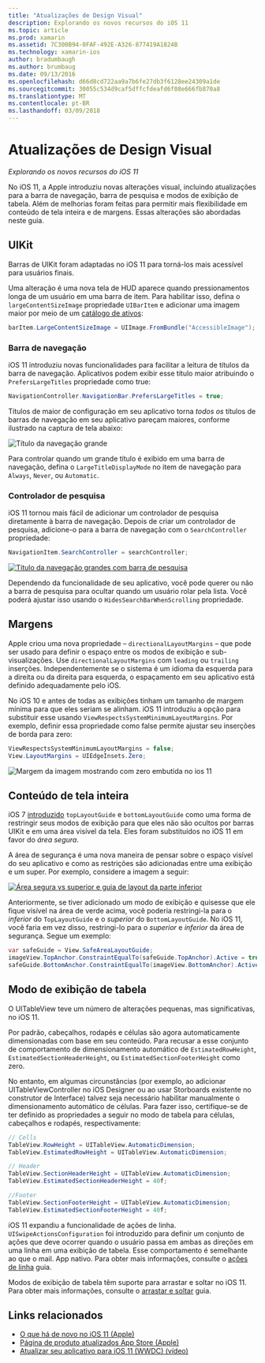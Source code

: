 ```yaml
---
title: "Atualizações de Design Visual"
description: Explorando os novos recursos do iOS 11
ms.topic: article
ms.prod: xamarin
ms.assetid: 7C300B94-0FAF-492E-A326-877419A1824B
ms.technology: xamarin-ios
author: bradumbaugh
ms.author: brumbaug
ms.date: 09/13/2016
ms.openlocfilehash: d66d8cd722aa9a7b6fe27db3f6128ee24309a1de
ms.sourcegitcommit: 30055c534d9caf5dffcfdeafd6f08e666fb870a8
ms.translationtype: MT
ms.contentlocale: pt-BR
ms.lasthandoff: 03/09/2018
---
```

# <a name="visual-design-updates"></a>Atualizações de Design Visual

_Explorando os novos recursos do iOS 11_

No iOS 11, a Apple introduziu novas alterações visual, incluindo atualizações para a barra de navegação, barra de pesquisa e modos de exibição de tabela. Além de melhorias foram feitas para permitir mais flexibilidade em conteúdo de tela inteira e de margens. Essas alterações são abordadas neste guia.

## <a name="uikit"></a>UIKit

Barras de UIKit foram adaptadas no iOS 11 para torná-los mais acessível para usuários finais.

Uma alteração é uma nova tela de HUD aparece quando pressionamentos longa de um usuário em uma barra de item. Para habilitar isso, defina o `largeContentSizeImage` propriedade `UIBarItem` e adicionar uma imagem maior por meio de um [catálogo de ativos](~/ios/app-fundamentals/images-icons/displaying-an-image.md):

```csharp
barItem.LargeContentSizeImage = UIImage.FromBundle("AccessibleImage");
```

### <a name="navigation-bar"></a>Barra de navegação
iOS 11 introduziu novas funcionalidades para facilitar a leitura de títulos da barra de navegação. Aplicativos podem exibir esse título maior atribuindo o `PrefersLargeTitles` propriedade como true:

```csharp
NavigationController.NavigationBar.PrefersLargeTitles = true;
```

Títulos de maior de configuração em seu aplicativo torna _todos os_ títulos de barras de navegação em seu aplicativo pareçam maiores, conforme ilustrado na captura de tela abaixo:

![Título da navegação grande](visual-design-images/image7.png)

Para controlar quando um grande título é exibido em uma barra de navegação, defina o `LargeTitleDisplayMode` no item de navegação para `Always`, `Never`, ou `Automatic`.

### <a name="search-controller"></a>Controlador de pesquisa

iOS 11 tornou mais fácil de adicionar um controlador de pesquisa diretamente à barra de navegação. Depois de criar um controlador de pesquisa, adicione-o para a barra de navegação com o `SearchController` propriedade:

```csharp
NavigationItem.SearchController = searchController;
```

[![Título da navegação grandes com barra de pesquisa](visual-design-images/image8-sml.png)](visual-design-images/image8-sml.png#lightbox)

Dependendo da funcionalidade de seu aplicativo, você pode querer ou não a barra de pesquisa para ocultar quando um usuário rolar pela lista. Você poderá ajustar isso usando o `HidesSearchBarWhenScrolling` propriedade.

## <a name="margins"></a>Margens

Apple criou uma nova propriedade – `directionalLayoutMargins` – que pode ser usado para definir o espaço entre os modos de exibição e sub-visualizações. Use `directionalLayoutMargins` com `leading` ou `trailing` inserções. Independentemente se o sistema é um idioma da esquerda para a direita ou da direita para esquerda, o espaçamento em seu aplicativo está definido adequadamente pelo iOS.

No iOS 10 e antes de todas as exibições tinham um tamanho de margem mínima para que eles seriam se alinham. iOS 11 introduziu a opção para substituir esse usando `ViewRespectsSystemMinimumLayoutMargins`. Por exemplo, definir essa propriedade como false permite ajustar seu inserções de borda para zero:

```csharp
ViewRespectsSystemMinimumLayoutMargins = false;
View.LayoutMargins = UIEdgeInsets.Zero;
```
![Margem da imagem mostrando com zero embutida no ios 11](visual-design-images/image9.png)

<a name="fullscreen" />

## <a name="full-screen-content"></a>Conteúdo de tela inteira

iOS 7 [introduzido](~/ios/platform/introduction-to-ios7/ios7-ui.md#fullscreen) `topLayoutGuide` e `bottomLayoutGuide` como uma forma de restringir seus modos de exibição para que eles não são ocultos por barras UIKit e em uma área visível da tela. Eles foram substituídos no iOS 11 em favor do _área segura_.

A área de segurança é uma nova maneira de pensar sobre o espaço visível do seu aplicativo e como as restrições são adicionadas entre uma exibição e um super. Por exemplo, considere a imagem a seguir:

[![Área segura vs superior e guia de layout da parte inferior](visual-design-images/image10-sml.png)](visual-design-images/image10.png#lightbox)

Anteriormente, se tiver adicionado um modo de exibição e quisesse que ele fique visível na área de verde acima, você poderia restringi-la para o _inferior_ do `TopLayoutGuide` e o _superior_ do `BottomLayoutGuide`. No iOS 11, você faria em vez disso, restringi-lo para o _superior_ e _inferior_ da área de segurança. Segue um exemplo:

```csharp
var safeGuide = View.SafeAreaLayoutGuide;
imageView.TopAnchor.ConstraintEqualTo(safeGuide.TopAnchor).Active = true;
safeGuide.BottomAnchor.ConstraintEqualTo(imageView.BottomAnchor).Active = true;
```

## <a name="table-view"></a>Modo de exibição de tabela

O UITableView teve um número de alterações pequenas, mas significativas, no iOS 11.

Por padrão, cabeçalhos, rodapés e células são agora automaticamente dimensionadas com base em seu conteúdo. Para recusar a esse conjunto de comportamento de dimensionamento automático de `EstimatedRowHeight`, `EstimatedSectionHeaderHeight`, ou `EstimatedSectionFooterHeight` como zero.

No entanto, em algumas circunstâncias (por exemplo, ao adicionar UITableViewController no iOS Designer ou ao usar Storboards existente no construtor de Interface) talvez seja necessário habilitar manualmente o dimensionamento automático de células. Para fazer isso, certifique-se de ter definido as propriedades a seguir no modo de tabela para células, cabeçalhos e rodapés, respectivamente:

```csharp
// Cells
TableView.RowHeight = UITableView.AutomaticDimension;
TableView.EstimatedRowHeight = UITableView.AutomaticDimension;

// Header
TableView.SectionHeaderHeight = UITableView.AutomaticDimension;
TableView.EstimatedSectionHeaderHeight = 40f;

//Footer
TableView.SectionFooterHeight = UITableView.AutomaticDimension;
TableView.EstimatedSectionFooterHeight = 40f;

```

iOS 11 expandiu a funcionalidade de ações de linha. `UISwipeActionsConfiguration` foi introduzido para definir um conjunto de ações que deve ocorrer quando o usuário passa em ambas as direções em uma linha em uma exibição de tabela. Esse comportamento é semelhante ao que o mail. App nativo. Para obter mais informações, consulte o [ações de linha](~/ios/user-interface/controls/tables/row-action.md) guia.

Modos de exibição de tabela têm suporte para arrastar e soltar no iOS 11. Para obter mais informações, consulte o [arrastar e soltar](~/ios/platform/introduction-to-ios11/drag-and-drop.md#uitableview) guia.


## <a name="related-links"></a>Links relacionados

- [O que há de novo no iOS 11 (Apple)](https://developer.apple.com/ios/)
- [Página de produto atualizados App Store (Apple)](https://developer.apple.com/app-store/product-page/)
- [Atualizar seu aplicativo para iOS 11 (WWDC) (vídeo)](https://developer.apple.com/videos/play/wwdc2017/204/)
